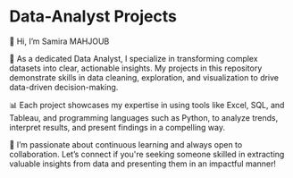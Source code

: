 # Data-Analyst Projects

👋 Hi, I’m Samira MAHJOUB

👀 As a dedicated Data Analyst, I specialize in transforming complex datasets into clear, actionable insights. My projects in this repository demonstrate skills in data cleaning, exploration, and visualization to drive data-driven decision-making.

📊 Each project showcases my expertise in using tools like Excel, SQL, and Tableau, and programming languages such as Python, to analyze trends, interpret results, and present findings in a compelling way.

🌱 I’m passionate about continuous learning and always open to collaboration. Let’s connect if you're seeking someone skilled in extracting valuable insights from data and presenting them in an impactful manner!

